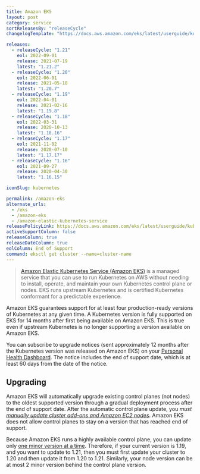 ```yaml
---
title: Amazon EKS
layout: post
category: service
sortReleasesBy: "releaseCycle"
changelogTemplate: "https://docs.aws.amazon.com/eks/latest/userguide/kubernetes-versions.html#kubernetes-__RELEASE_CYCLE__"

releases:
  - releaseCycle: "1.21"
    eol: 2022-09-01
    release: 2021-07-19
    latest: "1.21.2"
  - releaseCycle: "1.20"
    eol: 2022-06-01
    release: 2021-05-18
    latest: "1.20.7"
  - releaseCycle: "1.19"
    eol: 2022-04-01
    release: 2021-02-16
    latest: "1.19.8"
  - releaseCycle: "1.18"
    eol: 2022-03-31
    release: 2020-10-13
    latest: "1.18.16"
  - releaseCycle: "1.17"
    eol: 2021-11-02
    release: 2020-07-10
    latest: "1.17.17"
  - releaseCycle: "1.16"
    eol: 2021-09-27
    release: 2020-04-30
    latest: "1.16.15"

iconSlug: kubernetes

permalink: /amazon-eks
alternate_urls:
  - /eks
  - /amazon-eks
  - /amazon-elastic-kubernetes-service
releasePolicyLink: https://docs.aws.amazon.com/eks/latest/userguide/kubernetes-versions.html
activeSupportColumn: false
releaseColumn: true
releaseDateColumn: true
eolColumn: End of Support
command: eksctl get cluster --name=cluster-name
---
```

> [Amazon Elastic Kubernetes Service (Amazon EKS)](http://aws.amazon.com/eks/) is a managed service that you can use to run Kubernetes on AWS without needing to install, operate, and maintain your own Kubernetes control plane or nodes. EKS runs upstream Kubernetes and is certified Kubernetes conformant for a predictable experience.

Amazon EKS guarantees support for at least four production-ready versions of Kubernetes at any given time. A Kubernetes version is fully supported on EKS for 14 months after first being available on Amazon EKS. This is true even if upstream Kubernetes is no longer supporting a version available on Amazon EKS.

You can subscribe to upgrade notices (sent approximately 12 months after the Kubernetes version was released on Amazon EKS) on your [Personal Health Dashboard](https://aws.amazon.com/premiumsupport/technology/personal-health-dashboard/). The notice includes the end of support date, which is at least 60 days from the date of the notice.

## Upgrading

Amazon EKS will automatically upgrade existing control planes (not nodes) to the oldest supported version through a gradual deployment process after the end of support date. After the automatic control plane update, you _must [manually update cluster add-ons and Amazon EC2 nodes][upgrade]_. Amazon EKS does not allow control planes to stay on a version that has reached end of support.

Because Amazon EKS runs a highly available control plane, you can update only [one minor version at a time][skew]. Therefore, if your current version is 1.19, and you want to update to 1.21, then you must first update your cluster to 1.20 and then update it from 1.20 to 1.21. Similarly, your node version can be at most 2 minor version behind the control plane version.

[upgrade]: https://docs.aws.amazon.com/eks/latest/userguide/update-cluster.html#update-existing-cluster
[skew]: https://kubernetes.io/docs/setup/version-skew-policy/#kube-apiserver
